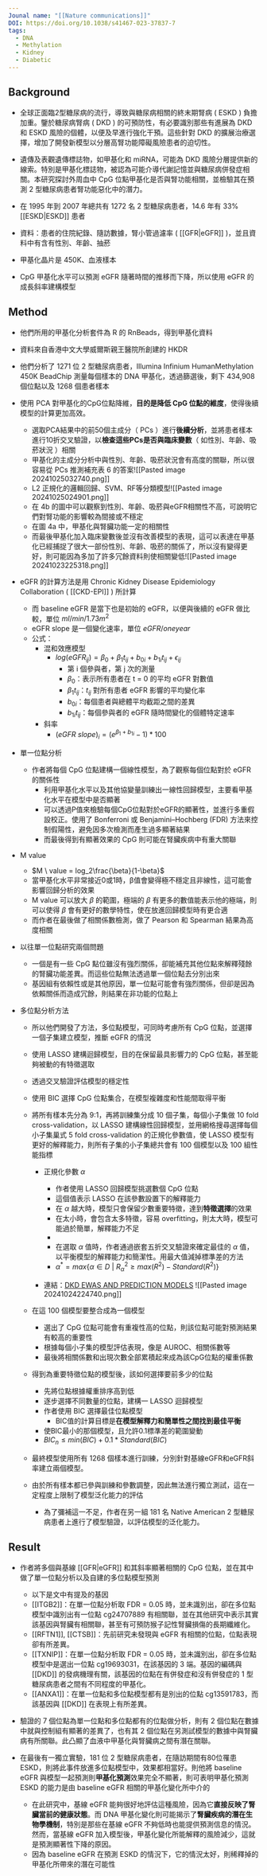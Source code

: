 ```yaml
---
Jounal name: "[[Nature communications]]"
DOI: https://doi.org/10.1038/s41467-023-37837-7
tags:
  - DNA
  - Methylation
  - Kidney
  - Diabetic
---
```

## Background
- 全球正面臨2型糖尿病的流行，導致與糖尿病相關的終末期腎病 ( ESKD ) 負擔加重。鑒於糖尿病腎病 ( DKD ) 的可預防性，有必要識別那些有進展為 DKD 和 ESKD 風險的個體，以便及早進行強化干預。這些針對 DKD 的擴展治療選擇，增加了開發新模型以分層高腎功能障礙風險患者的迫切性。

- 遺傳及表觀遺傳標誌物，如甲基化和 miRNA，可能為 DKD 風險分層提供新的線索。特別是甲基化標誌物，被認為可能介導代謝記憶並與糖尿病併發症相關。本研究探討外周血中 CpG 位點甲基化是否與腎功能相關，並檢驗其在預測 2 型糖尿病患者腎功能惡化中的潛力。


- 在 1995 年到 2007 年總共有 1272 名 2 型糖尿病患者，14.6 年有 33% [[ESKD|ESKD]] 患者
- 資料：患者的住院紀錄、隨訪數據，腎小管過濾率 ( [[GFR|eGFR]] )，並且資料中有含有性別、年齡、抽菸
- 甲基化晶片是 450K、血液樣本
- CpG 甲基化水平可以預測 eGFR 隨著時間的推移而下降，所以使用 eGFR 的成長斜率建構模型

## Method
- 他們所用的甲基化分析套件為 R 的 RnBeads，得到甲基化資料
- 資料來自香港中文大學威爾斯親王醫院所創建的 HKDR
- 他們分析了 1271 位 2 型糖尿病患者，Illumina Infinium HumanMethylation 450K BeadChip 測量每個樣本的 DNA 甲基化，透過篩選後，剩下 434,908 個位點以及 1268 個患者樣本

 - 使用 PCA 對甲基化的CpG位點降維，**目的是降低 CpG 位點的維度**，使得後續模型的計算更加高效。
	 - 選取PCA結果中的前50個主成分（ PCs ）進行**後續分析**，並將患者樣本進行10折交叉驗證，以**檢查這些PCs是否與臨床變數**（ 如性別、年齡、吸菸狀況 ）相關
	- 甲基化的主成分分析中與性別、年齡、吸菸狀況會有高度的關聯，所以很容易從 PCs 推測補充表 6 的答案![[Pasted image 20241025032740.png]]
	- L2 正規化的邏輯回歸、SVM、RF等分類模型![[Pasted image 20241025024901.png]]
	- 在 4b 的圖中可以觀察到性別、年齡、吸菸與eGFR相關性不高，可說明它們對腎功能的影響較為間接或不穩定
	- 在圖 4a 中，甲基化與腎臟功能一定的相關性
	- 而最後甲基化加入臨床變數後並沒有改善模型的表現，這可以表達在甲基化已經捕捉了很大一部份性別、年齡、吸菸的關係了，所以沒有變得更好，則可能因為多加了許多冗餘資料則使相關變低![[Pasted image 20241023225318.png]]

- eGFR 的計算方法是用 Chronic Kidney Disease Epidemiology Collaboration ( [[CKD-EPI]] ) 所計算
	- 而 baseline eGFR 是當下也是初始的 eGFR，以便與後續的 eGFR 做比較，單位 $ml/min/1.73m^2$
	- eGFR slope 是一個變化速率，單位 $eGFR / one year$
	- 公式：
		- 混和效應模型
			- $log(eGFR_{ij}) = \beta_0 + \beta_1t_{ij} + b_{0i} + b_{1i}t_{ij} + \epsilon_{ij}$
				- 第 i 個參與者，第 j 次的測量
				- $\beta_0$：表示所有患者在 t = 0 的平均 eGFR 對數值
				- $\beta_1t_{ij}$：$t_{ij}$ 對所有患者 eGFR 影響的平均變化率
				- $b_{0i}$：每個患者與總體平均截距之間的差異
				- $b_{1i}t_{ij}$：每個參與者的 eGFR 隨時間變化的個體特定速率
		- 斜率
			- $(eGFR\ slope)_i = (e^{\beta_{1} + b_{1i}} - 1) * 100$

- 單一位點分析
	- 作者將每個 CpG 位點建構一個線性模型，為了觀察每個位點對於 eGFR 的關係性
		- 利用甲基化水平以及其他協變量訓練出一線性回歸模型，主要看甲基化水平在模型中是否顯著
		- 可以透過P值來檢驗每個CpG位點對於eGFR的顯著性，並進行多重假設校正。使用了 Bonferroni 或 Benjamini–Hochberg (FDR) 方法來控制假陽性，避免因多次檢測而產生過多顯著結果
		- 而最後得到有顯著效果的 CpG 則可能在腎臟疾病中有重大關聯
	
- M value
	- $M \ value = log_2\frac{\beta}{1-\beta}$
	- 當甲基化水平非常接近0或1時，β值會變得極不穩定且非線性，這可能會影響回歸分析的效果
	- M value 可以放大 $\beta$ 的範圍，極端的 $\beta$ 有更多的數值能表示他的極端，則可以使得 $\beta$ 會有更好的數學特性，使在放進回歸模型時有更合適
	- 而作者在最後做了相關係數檢測，做了 Pearson 和 Spearman 結果為高度相關

- 以往單一位點研究兩個問題
	- 一個是有一些 CpG 點位雖沒有強烈關係，卻能補充其他位點來解釋殘餘的腎臟功能差異。而這些位點無法透過單一個位點去分別出來
	- 基因組有依賴性或是其他原因，單一位點可能會有強烈關係，但卻是因為依賴關係而造成冗餘，則結果在非功能的位點上
- 多位點分析方法
	- 所以他們開發了方法，多位點模型，可同時考慮所有 CpG 位點，並選擇一個子集建立模型，推斷 eGFR 的情況
	- 使用 LASSO 建構迴歸模型，目的在保留最具影響力的 CpG 位點，甚至能夠被動的有特徵選取
	- 透過交叉驗證評估模型的穩定性
	- 使用 BIC 選擇 CpG 位點集合，在模型複雜度和性能間取得平衡

	- 將所有樣本先分為 9:1，再將訓練集分成 10 個子集，每個小子集做 10 fold cross-validation，以 LASSO 建構線性回歸模型，並用網格搜尋選擇每個小子集巢式 5 fold cross-validation 的正規化參數值，使 LASSO 模型有更好的解釋能力，則所有子集的小子集總共會有 100 個模型以及 100 組性能指標
		- 正規化參數 $\alpha$
			- 作者使用 LASSO 回歸模型挑選數個 CpG 位點
			- 這個值表示 LASSO 在該參數設置下的解釋能力
			- 在 $\alpha$ 越大時，模型只會保留少數重要特徵，達到**特徵選擇**的效果
			- 在太小時，會包含太多特徵，容易 overfitting，則太大時，模型可能過於簡單，解釋能力不足
			- 
			- 在選取 $\alpha$ 值時，作者通過嵌套五折交叉驗證來確定最佳的 $\alpha$ 值，以平衡模型的解釋能力和簡潔性。用最大值減掉標準差的方法
			- $\alpha^* = max\{\alpha \in D\ |\ R^2_{\alpha} \ge max(R^2) - Standard(R^2)\}$

		- 連結：[DKD EWAS AND PREDICTION MODELS](https://hkdbrmlab.shinyapps.io/DKD_EWAS/) ![[Pasted image 20241024224740.png]]

	- 在這 100 個模型要整合成為一個模型
		- 選出了 CpG 位點可能會有重複性高的位點，則該位點可能對預測結果有較高的重要性
		- 根據每個小子集的模型評估表現，像是 AUROC、相關係數等
		- 最後將相關係數和出現次數全部累積起來成為該CpG位點的權重係數

	- 得到為重要特徵位點的模型後，該如何選擇要前多少的位點
		- 先將位點根據權重排序高到低
		- 逐步選擇不同數量的位點，建構一 LASSO 迴歸模型
		- 作者使用 BIC 選擇最佳位點模型
			- BIC值的計算目標是**在模型解釋力和簡單性之間找到最佳平衡**
		- 使BIC最小的那個模型，且允許0.1標準差的範圍變動
		- $BIC_n \le min(BIC) + 0.1 * Standard(BIC)$

	- 最終模型使用所有 1268 個樣本進行訓練，分別針對基線eGFR和eGFR斜率建立兩個模型。
	- 由於所有樣本都已參與訓練和參數調整，因此無法進行獨立測試，這在一定程度上限制了模型泛化能力的評估
		- 為了彌補這一不足，作者在另一組 181 名 Native American 2 型糖尿病患者上進行了模型驗證，以評估模型的泛化能力。


## Result



- 作者將多個與基線 [[GFR|eGFR]] 和其斜率顯著相關的 CpG 位點，並在其中做了單一位點分析以及自建的多位點模型預測
	- 以下是文中有提及的基因
	- [[ITGB2]]：在單一位點分析取 FDR = 0.05 時，並未識別出，卻在多位點模型中識別出有一位點 cg24707889 有相關聯，並在其他研究中表示其實該基因與腎臟有相關聯，甚至有可預防猴子記性腎臟損傷的長期纖維化。
	- [[RFTN1]], [[CTSB]]：先前研究未發現與 eGFR 有相關的位點，位點表現卻有所差異。
	- [[TXNIP]]：在單一位點分析取 FDR = 0.05 時，並未識別出，卻在多位點模型中是選出一位點 cg19693031，在該基因的 3 端。基因的編碼與 [[DKD]] 的發病機理有關，該基因的位點在有併發症和沒有併發症的 1 型糖尿病患者之間有不同程度的甲基化。
	- [[ANXA1]]：在單一位點和多位點模型都有是別出的位點 cg13591783，而該基因與 [[DKD]] 在表現上有所差異。

- 驗證的 7 個位點為單一位點和多位點都有的位點做分析，則有 2 個位點在數據中就與控制組有顯著的差異了，也有其 2 個位點在另測試模型的數據中與腎臟病有所關聯。此凸顯了血液中甲基化與腎臟病之間有潛在關聯。

- 在最後有一獨立實驗，181 位 2 型糖尿病患者，在隨訪期間有80位罹患 ESKD，則將此事件放進多位點模型中，效果都相當好。則他將 baseline eGFR 與模型一起預測則**甲基化預測**效果完全不顯著，則可表明甲基化預測 ESKD 的能力是由 baseline eGFR 相關的甲基化變化所中介的
	- 在此研究中，基線 eGFR 能夠很好地評估這種風險，因為它**直接反映了腎臟當前的健康狀態**。而 DNA 甲基化變化則可能揭示了**腎臟疾病的潛在生物學機制**，特別是那些在基線 eGFR 不夠低時也能提供預測信息的情況。然而，當基線 eGFR 加入模型後，甲基化變化所能解釋的風險減少，這就是預測顯著性下降的原因。
	- 因為 baseline eGFR 在預測 ESKD 的情況下，它的情況太好，則稀釋掉的甲基化所帶來的潛在可能性


